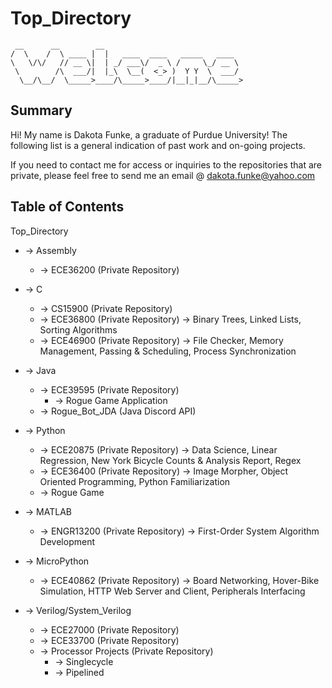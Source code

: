 # Top_Directory
```
 __      __        __                               
/  \    /  \ ____ |  |   ____  ____   _____   ____  
\   \/\/   // __ \|  | _/ ___\/  _ \ /     \_/ __ \ 
 \        /\  ___/|  |_\  \__(  <_> )  Y Y  \  ___/ 
  \__/\__/  \_____>____/\_____>____/|__|_|__/\_____>
```

## Summary
Hi! My name is Dakota Funke, a graduate of Purdue University! The following list is a general indication of past work and on-going projects. 

If you need to contact me for access or inquiries to the repositories that are private, please feel free to send me an email @ dakota.funke@yahoo.com

## Table of Contents

Top_Directory
* -> Assembly
	* -> ECE36200 (Private Repository)
	
* -> C
	* -> CS15900 (Private Repository)
	* -> ECE36800 (Private Repository)
	     -> Binary Trees, Linked Lists, Sorting Algorithms
	* -> ECE46900 (Private Repository)
	     -> File Checker, Memory Management, Passing & Scheduling, Process Synchronization
 
* -> Java 
 	* -> ECE39595 (Private Repository)
  		* -> Rogue Game Application
 	* -> Rogue_Bot_JDA (Java Discord API)
 	
* -> Python
 	* -> ECE20875 (Private Repository)
 	     -> Data Science, Linear Regression, New York Bicycle Counts & Analysis Report, Regex
 	* -> ECE36400 (Private Repository)
 	     -> Image Morpher, Object Oriented Programming, Python Familiarization
 	* -> Rogue Game 
 
* -> MATLAB
 	* -> ENGR13200 (Private Repository)
 	     -> First-Order System Algorithm Development
 	
* -> MicroPython 
 	* -> ECE40862 (Private Repository)
 	     -> Board Networking, Hover-Bike Simulation, HTTP Web Server and Client, Peripherals Interfacing
 	
* -> Verilog/System_Verilog
	* -> ECE27000 (Private Repository)
	* -> ECE33700 (Private Repository)
 	* -> Processor Projects (Private Repository)
  		* -> Singlecycle
  		* -> Pipelined
  	
